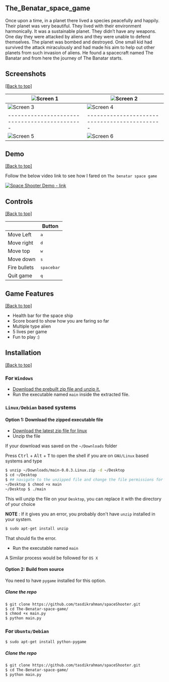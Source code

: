 ## The_Benatar_space_game

Once upon a time, in a planet there lived a species peacefully and happily. Their planet was very beautiful. They lived with their environment harmonically. It was a sustainable planet. They didn’t have any weapons. One day they were attacked by aliens and they were unable to defend themselves. The planet was bombed and destroyed. One small kid had survived the attack miraculously and had made his aim to help out other planets from such invasion of aliens. He found a spacecraft named The Banatar and from here the journey of The Banatar starts.

## Screenshots

[[Back to top]](https://github.com/Devesh-code/The-Benatar-space-game#The_Benatar_space_game)

| ![Screen 1](https://i.imgur.com/puDP3f8.jpg) | ![Screen 2](https://i.imgur.com/Xk0gO5i.jpg) |
|---------------------------------------------|---------------------------------------------|
| ![Screen 3](https://i.imgur.com/ik0DDxT.jpg) | ![Screen 4](https://i.imgur.com/8w5ydNf.jpg) |
|---------------------------------------------|---------------------------------------------|
| ![Screen 5](https://i.imgur.com/1vfMMXJ.jpg) | ![Screen 6](https://i.imgur.com/Sa7eDsF.jpg) |

## Demo

[[Back to top]](https://github.com/Devesh-code/The-Benatar-space-game#The_Benatar_space_game)

Follow the below video link to see how I fared on ``The benatar space game``

[![Space Shooter Demo - link](https://i.imgur.com/puDP3f8.jpg)](https://i.imgur.com/i7smfMs.mp4)

## Controls

[[Back to top]](https://github.com/Devesh-code/The-Benatar-space-game#The_Benatar_space_game)

|              | Button              |
|--------------|---------------------|
| Move Left    | <kbd>a</kbd>     |
| Move right   | <kbd>d</kbd>    |
| Move top     | <kbd>w</kbd>    |
| Move down    | <kbd>s</kbd>    |
| Fire bullets | <kbd>spacebar</kbd> |
| Quit game    | <kbd>q</kbd>      |

## Game Features

[[Back to top]](https://github.com/Devesh-code/The-Benatar-space-game#The_Benatar_space_game)

- Health bar for the space ship
- Score board to show how you are faring so far
- Multiple type alien 
- 5 lives per game
- Fun to play :)

## Installation

[[Back to top]](https://github.com/Devesh-code/The-Benatar-space-game#The_Benatar_space_game)

### For `Windows`

- [Download the prebuilt zip file and unzip it.](https://github.com/Devesh-code/The-Benatar-space-game/archive/refs/heads/main.zip)
- Run the executable named `main` inside the extracted file.

### `Linux/Debian` based systems

#### Option 1: Download the zipped executable file

- [Download the latest zip file for linux](https://github.com/Devesh-code/The-Benatar-space-game/archive/refs/heads/main.zip)
- Unzip the file

If your download was saved on the `~/Downloads` folder

Press <kbd>Ctrl</kbd> + <kbd>Alt</kbd> + <kbd>T</kbd> to open the shell if you are on `GNU/Linux` based systems and type

```bash
$ unzip ~/Downloads/main-0.0.3.Linux.zip -d ~/Desktop
$ cd ~/Desktop
$ ## navigate to the unzipped file and change the file permissions for the executable
~/Desktop $ chmod +x main
~/Desktop $ ./main
```

This will unzip the file on your `Desktop`, you can replace it with the directory of your choice

**NOTE** : If it gives you an error, you probably don't have `unzip` installed in your system.

```bash
$ sudo apt-get install unzip
```
That should fix the error.

- Run the executable named `main`

A Similar process would be followed for `OS X`

#### Option 2: Build from source

You need to have `pygame` installed for this option. 

##### Clone the repo
```sh
$ git clone https://github.com/tasdikrahman/spaceShooter.git
$ cd The-Benatar-space-game/
$ chmod +x main.py
$ python main.py
```


### For `Ubuntu/Debian`

```bash
$ sudo apt-get install python-pygame
```

##### Clone the repo

```bash
$ git clone https://github.com/tasdikrahman/spaceShooter.git
$ cd The-Benatar-space-game/ 
$ python main.py
```
